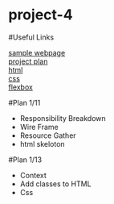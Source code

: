 # project-4 

#Useful Links

[sample webpage](https://epic-hypatia-9197a9.netlify.app/)<br> 
[project plan](https://docs.google.com/document/d/1WIUroaxsROAMTCP6uEPwFKcwBoK_WulmcqWHr3hYKjQ/edit#) <br> 
[html](https://developer.mozilla.org/en-US/docs/Web/HTML)<br> 
[css](https://developer.mozilla.org/en-US/docs/Web/CSS)<br> 
[flexbox](https://css-tricks.com/snippets/css/a-guide-to-flexbox/)<br> 

#Plan 1/11 

* Responsibility Breakdown
* Wire Frame
* Resource Gather
* html skeloton


#Plan 1/13 

* Context
* Add classes to HTML
* Css

